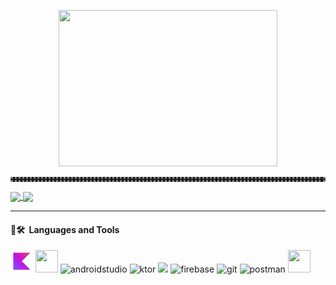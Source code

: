 <p align="center">
  <img src="https://media.giphy.com/media/PamI2MtO1DU1a/giphy.gif" height="250" width="350" style="margin-top=10px;">
</p>
<hr style="color: grey; height: 2px; border-style: dotted; margin-top=10px; margin-bottom=10px">
  <a href="https://github.com/lynx10113/github-readme-stats">
  <img height=200 align="center" src="https://github-readme-stats.vercel.app/api?username=lynx10113&show_icons=true&theme=transparent&rank_icon=github" />
</a>
<a href="https://github.com/lynx10113/convoychat">
  <img height=200 align="center" src="https://github-readme-stats.vercel.app/api/top-langs?username=lynx10113&layout=donut&langs_count=8&card_width=300&theme=transparent" />
</a>

---

<h4> 🚀🛠 &nbsp;Languages and Tools</h4>
<p align="left">
<img src="https://raw.githubusercontent.com/devicons/devicon/master/icons/kotlin/kotlin-original.svg" width="36" />
<img src="https://lp.jetbrains.com/static/2021/03/23/155113-0.15265793.png" width="36" height="36"/>
<img src="https://logo.svgcdn.com/d/jetpackcompose-original.png" alt="androidstudio" width="36" height="36"/>
<img src="https://resources.jetbrains.com/storage/products/company/brand/logos/Ktor_icon.png" alt="ktor" width="36" height="36"/>
<img src="https://cdn.worldvectorlogo.com/logos/spring-boot-1.svg" width="36" />
<img src="https://cdn.jsdelivr.net/gh/devicons/devicon/icons/firebase/firebase-plain.svg" alt="firebase" width="40" height="40"/>
<img src="https://cdn.jsdelivr.net/gh/devicons/devicon/icons/git/git-original.svg" alt="git" width="36" height="36"/>
<img src="https://www.vectorlogo.zone/logos/getpostman/getpostman-icon.svg" alt="postman" width="36" height="36"/>
<img src="https://cdn.iconscout.com/icon/free/png-512/free-sourcetree-3521724-2945168.png?f=webp&w=512" width="36" height="36"/> 
</p>
